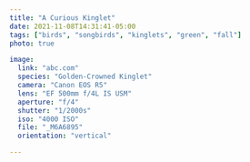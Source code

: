 ```yaml
---
title: "A Curious Kinglet"
date: 2021-11-08T14:31:41-05:00
tags: ["birds", "songbirds", "kinglets", "green", "fall"]
photo: true

image:
  link: "abc.com"
  species: "Golden-Crowned Kinglet"
  camera: "Canon EOS R5"
  lens: "EF 500mm f/4L IS USM"
  aperture: "f/4"
  shutter: "1/2000s"
  iso: "4000 ISO"
  file: "_M6A6895"
  orientation: "vertical"

---
```

